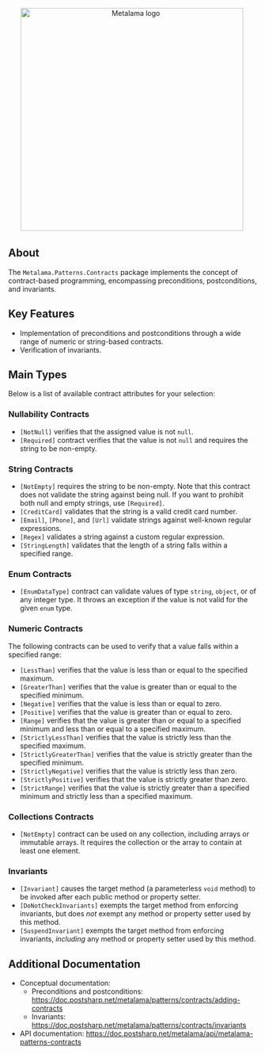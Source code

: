 <p align="center">
  <img width="450" src="https://github.com/postsharp/Metalama/raw/master/images/metalama-by-postsharp.svg" alt="Metalama logo" />
  <img referrerpolicy="no-referrer-when-downgrade" src="https://postsharp.matomo.cloud/matomo.php?idsite=1&amp;rec=1" style="border:0" alt="" />
</p>

## About

The `Metalama.Patterns.Contracts` package implements the concept of contract-based programming, encompassing preconditions, postconditions, and invariants.

## Key Features

* Implementation of preconditions and postconditions through a wide range of numeric or string-based contracts.
* Verification of invariants.

## Main Types

Below is a list of available contract attributes for your selection:

### Nullability Contracts

* `[NotNull]` verifies that the assigned value is not `null`.
* `[Required]` contract verifies that the value is not `null` and requires the string to be non-empty.

### String Contracts

* `[NotEmpty]` requires the string to be non-empty. Note that this contract does not validate the string against being null. If you want to prohibit both null and empty strings, use `[Required]`.
* `[CreditCard]` validates that the string is a valid credit card number.
* `[Email]`, `[Phone]`, and `[Url]` validate strings against well-known regular expressions.
* `[Regex]` validates a string against a custom regular expression.
* `[StringLength]` validates that the length of a string falls within a specified range.

### Enum Contracts

* `[EnumDataType]` contract can validate values of type `string`, `object`, or of any integer type. It throws an exception if the value is not valid for the given `enum` type.

### Numeric Contracts

The following contracts can be used to verify that a value falls within a specified range:

* `[LessThan]` verifies that the value is less than or equal to the specified maximum.
* `[GreaterThan]` verifies that the value is greater than or equal to the specified minimum.
* `[Negative]` verifies that the value is less than or equal to zero.
* `[Positive]` verifies that the value is greater than or equal to zero.
* `[Range]` verifies that the value is greater than or equal to a specified minimum and less than or equal to a specified maximum.
* `[StrictlyLessThan]` verifies that the value is strictly less than the specified maximum.
* `[StrictlyGreaterThan]` verifies that the value is strictly greater than the specified minimum.
* `[StrictlyNegative]` verifies that the value is strictly less than zero.
* `[StrictlyPositive]` verifies that the value is strictly greater than zero.
* `[StrictRange]` verifies that the value is strictly greater than a specified minimum and strictly less than a specified maximum.

### Collections Contracts

* `[NotEmpty]` contract can be used on any collection, including arrays or immutable arrays. It requires the collection or the array to contain at least one element.

### Invariants

* `[Invariant]` causes the target method (a parameterless `void` method) to be invoked after each public method or property setter.
* `[DoNotCheckInvariants]` exempts the target method from enforcing invariants, but does _not_ exempt any method or property setter used by this method.
* `[SuspendInvariant]` exempts the target method from enforcing invariants, _including_ any method or property setter used by this method.

## Additional Documentation

* Conceptual documentation:
    * Preconditions and postconditions: https://doc.postsharp.net/metalama/patterns/contracts/adding-contracts
    * Invariants: https://doc.postsharp.net/metalama/patterns/contracts/invariants
* API documentation: https://doc.postsharp.net/metalama/api/metalama-patterns-contracts
